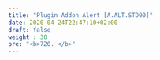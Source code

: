```yaml
---
title: "Plugin Addon Alert [A.ALT.STD00]"
date: 2020-04-24T22:47:10+02:00
draft: false
weight : 30
pre: "<b>720. </b>"
---
```


